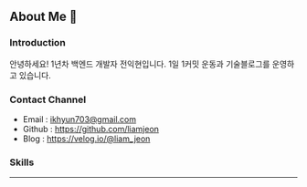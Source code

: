 ## About Me 👋
### Introduction
안녕하세요! 1년차 백엔드 개발자 전익현입니다.
1일 1커밋 운동과 기술블로그를 운영하고 있습니다.

### Contact Channel
- Email : ikhyun703@gmail.com
- Github : https://github.com/liamjeon
- Blog : https://velog.io/@liam_jeon

### Skills
---



<!--
**liamjeon/liamjeon** is a ✨ _special_ ✨ repository because its `README.md` (this file) appears on your GitHub profile.

Here are some ideas to get you started:

- 🔭 I’m currently working on ...
- 🌱 I’m currently learning ...
- 👯 I’m looking to collaborate on ...
- 🤔 I’m looking for help with ...
- 💬 Ask me about ...
- 📫 How to reach me: ...
- 😄 Pronouns: ...
- ⚡ Fun fact: ...
-->
